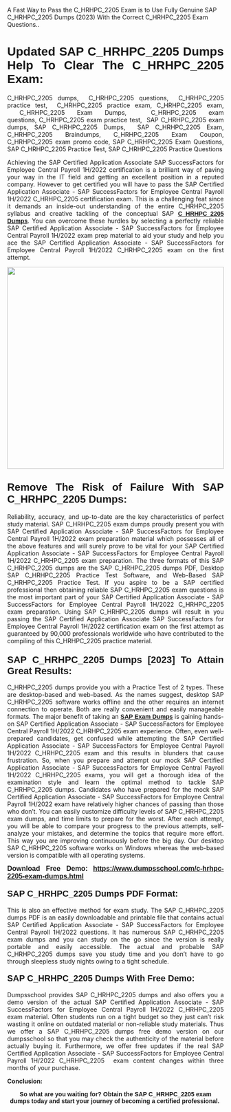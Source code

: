 <p>A Fast Way to Pass the C_HRHPC_2205 Exam is to Use Fully Genuine SAP C_HRHPC_2205 Dumps (2023) With the Correct C_HRHPC_2205 Exam Questions..</p>

<h1 style="text-align: justify;"><strong><span style="font-family:Verdana,Geneva,sans-serif;">Updated SAP C_HRHPC_2205 Dumps Help To Clear The C_HRHPC_2205 Exam:</span></strong></h1>

<p style="text-align: justify;">C_HRHPC_2205 dumps,  C_HRHPC_2205 questions,  C_HRHPC_2205 practice test,  C_HRHPC_2205 practice exam, C_HRHPC_2205 exam,  C_HRHPC_2205 Exam Dumps,  C_HRHPC_2205 exam questions, C_HRHPC_2205 exam practice test,  SAP C_HRHPC_2205 exam dumps, SAP C_HRHPC_2205 Dumps,  SAP C_HRHPC_2205 Exam, C_HRHPC_2205 Braindumps, C_HRHPC_2205 Exam Coupon, C_HRHPC_2205 exam promo code, SAP C_HRHPC_2205 Exam Questions, SAP C_HRHPC_2205 Practice Test, SAP C_HRHPC_2205 Practice Questions</p>

<p style="text-align: justify;">Achieving the SAP Certified Application Associate SAP SuccessFactors for Employee Central Payroll 1H/2022 certification is a brilliant way of paving your way in the IT field and getting an excellent position in a reputed company. However to get certified you will have to pass the SAP Certified Application Associate - SAP SuccessFactors for Employee Central Payroll 1H/2022 C_HRHPC_2205 certification exam. This is a challenging feat since it demands an inside-out understanding of the entire C_HRHPC_2205 syllabus and creative tackling of the conceptual SAP <a href="https://www.dumpsschool.com/c-hrhpc-2205-exam-dumps.html"><span style="font-family:Verdana,Geneva,sans-serif;"><strong>C_HRHPC_2205 Dumps</strong></span></a>. You can overcome these hurdles by selecting a perfectly reliable SAP Certified Application Associate - SAP SuccessFactors for Employee Central Payroll 1H/2022 exam prep material to aid your study and help you ace the SAP Certified Application Associate - SAP SuccessFactors for Employee Central Payroll 1H/2022 C_HRHPC_2205 exam on the first attempt.</p>

<p style="text-align: justify;"><a href="https://www.dumpsschool.com/c-hrhpc-2205-exam-dumps.html"><img alt="" src="https://lh3.googleusercontent.com/pw/AL9nZEXTnx-h3VAwmQ42NpyJBmUK-fANKF8vsH2hymHVf8ycIwJ47iI4Qn_pkCv8nx_DV5UvAc8WAssduHJKtvkHIPf8d8IQFAZC6offZ_lfhXQ5UUBSi1Ff8m31hLznjs03QyiSesC6U3Rcr4jLl4JRY5US=w904-h513-no" style="width: 100%; height: 470px;" /></a></p>

<h2 style="text-align: justify;"><span style="font-size:24px;"><span style="font-family:Verdana,Geneva,sans-serif;"><strong>Remove The Risk of Failure With SAP C_HRHPC_2205 Dumps:</strong></span></span></h2>

<p style="text-align: justify;">Reliability, accuracy, and up-to-date are the key characteristics of perfect study material. SAP C_HRHPC_2205 exam dumps proudly present you with SAP Certified Application Associate - SAP SuccessFactors for Employee Central Payroll 1H/2022 exam preparation material which possesses all of the above features and will surely prove to be vital for your SAP Certified Application Associate - SAP SuccessFactors for Employee Central Payroll 1H/2022 C_HRHPC_2205 exam preparation. The three formats of this SAP C_HRHPC_2205 dumps are the SAP C_HRHPC_2205 dumps PDF, Desktop SAP C_HRHPC_2205 Practice Test Software, and Web-Based SAP C_HRHPC_2205 Practice Test. If you aspire to be a SAP certified professional then obtaining reliable SAP C_HRHPC_2205 exam questions is the most important part of your SAP Certified Application Associate - SAP SuccessFactors for Employee Central Payroll 1H/2022 C_HRHPC_2205 exam preparation. Using SAP C_HRHPC_2205 dumps will result in you passing the SAP Certified Application Associate SAP SuccessFactors for Employee Central Payroll 1H/2022 certification exam on the first attempt as guaranteed by 90,000 professionals worldwide who have contributed to the compiling of this C_HRHPC_2205 practice material.</p>

<h3 style="text-align: justify;"><span style="font-family:Verdana,Geneva,sans-serif;"><strong><span style="font-size:22px;">SAP C_HRHPC_2205 Dumps [2023] To Attain Great Results:</span></strong></span></h3>

<p style="text-align: justify;">C_HRHPC_2205 dumps provide you with a Practice Test of 2 types. These are desktop-based and web-based. As the names suggest, desktop SAP C_HRHPC_2205 software works offline and the other requires an internet connection to operate. Both are really convenient and easily manageable formats. The major benefit of taking an <a href="https://www.dumpsschool.com/sap-braindumps.html"><span style="font-family:Verdana,Geneva,sans-serif;"><strong>SAP Exam Dumps</strong></span></a> is gaining hands-on SAP Certified Application Associate - SAP SuccessFactors for Employee Central Payroll 1H/2022 C_HRHPC_2205 exam experience. Often, even well-prepared candidates, get confused while attempting the SAP Certified Application Associate - SAP SuccessFactors for Employee Central Payroll 1H/2022 C_HRHPC_2205 exam and this results in blunders that cause frustration. So, when you prepare and attempt our mock SAP Certified Application Associate - SAP SuccessFactors for Employee Central Payroll 1H/2022 C_HRHPC_2205 exams, you will get a thorough idea of the examination style and learn the optimal method to tackle SAP C_HRHPC_2205 dumps. Candidates who have prepared for the mock SAP Certified Application Associate - SAP SuccessFactors for Employee Central Payroll 1H/2022 exam have relatively higher chances of passing than those who don’t. You can easily customize difficulty levels of SAP C_HRHPC_2205 exam dumps, and time limits to prepare for the worst. After each attempt, you will be able to compare your progress to the previous attempts, self-analyze your mistakes, and determine the topics that require more effort. This way you are improving continuously before the big day. Our desktop SAP C_HRHPC_2205 software works on Windows whereas the web-based version is compatible with all operating systems.</p>

<p style="text-align: justify;"><strong><span style="font-family:Verdana,Geneva,sans-serif;"><span style="font-size:16px;">Download Free Demo:</span></span> <span style="font-family:Verdana,Geneva,sans-serif;"><span style="font-size:16px;"><a href="https://www.dumpsschool.com/c-hrhpc-2205-exam-dumps.html">https://www.dumpsschool.com/c-hrhpc-2205-exam-dumps.html</a></span></span></strong></p>

<h4 style="text-align: justify;"><strong><span style="font-size:20px;"><span style="font-family:Verdana,Geneva,sans-serif;">SAP C_HRHPC_2205 Dumps PDF Format:</span></span></strong></h4>

<p style="text-align: justify;">This is also an effective method for exam study. The SAP C_HRHPC_2205 dumps PDF is an easily downloadable and printable file that contains actual SAP Certified Application Associate - SAP SuccessFactors for Employee Central Payroll 1H/2022 questions. It has numerous SAP C_HRHPC_2205 exam dumps and you can study on the go since the version is really portable and easily accessible. The actual and probable SAP C_HRHPC_2205 dumps save you study time and you don’t have to go through sleepless study nights owing to a tight schedule.</p>

<h4 style="text-align: justify;"><span style="font-size:20px;"><strong><span style="font-family:Verdana,Geneva,sans-serif;">SAP C_HRHPC_2205 Dumps With Free Demo:</span></strong></span></h4>

<p style="text-align: justify;">Dumpsschool provides SAP C_HRHPC_2205 dumps and also offers you a demo version of the actual SAP Certified Application Associate - SAP SuccessFactors for Employee Central Payroll 1H/2022 C_HRHPC_2205 exam material. Often students run on a tight budget so they just can’t risk wasting it online on outdated material or non-reliable study materials. Thus we offer a SAP C_HRHPC_2205 dumps free demo version on our dumpsschool so that you may check the authenticity of the material before actually buying it. Furthermore, we offer free updates if the real SAP Certified Application Associate - SAP SuccessFactors for Employee Central Payroll 1H/2022 C_HRHPC_2205  exam content changes within three months of your purchase.</p>

<p style="text-align: justify;"><strong>Conclusion:</strong></p>

<p style="text-align: center;"><span style="font-family:Verdana,Geneva,sans-serif;"><strong>So what are you waiting for? Obtain the SAP C_HRHPC_2205 exam dumps today and start your journey of becoming a certified professional.</strong> </span></p>
